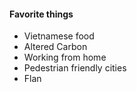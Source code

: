 #### Favorite things
* Vietnamese food
* Altered Carbon
* Working from home
* Pedestrian friendly cities
* Flan
